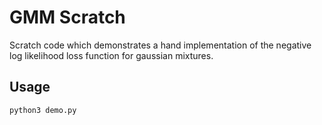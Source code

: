 # GMM Scratch #
Scratch code which demonstrates a hand implementation of the negative
log likelihood loss function for gaussian mixtures.

## Usage ##
```
python3 demo.py
```
